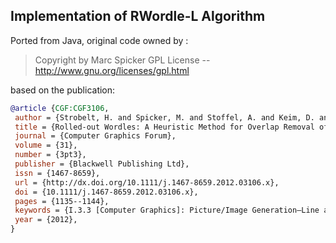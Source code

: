 
## Implementation of RWordle-L Algorithm

Ported from Java, original code owned by :

> Copyright by Marc Spicker
> GPL License -- http://www.gnu.org/licenses/gpl.html

based on the publication:

```bibtex
@article {CGF:CGF3106,
 author = {Strobelt, H. and Spicker, M. and Stoffel, A. and Keim, D. and Deussen, O.},
 title = {Rolled-out Wordles: A Heuristic Method for Overlap Removal of 2D Data Representatives},
 journal = {Computer Graphics Forum},
 volume = {31},
 number = {3pt3},
 publisher = {Blackwell Publishing Ltd},
 issn = {1467-8659},
 url = {http://dx.doi.org/10.1111/j.1467-8659.2012.03106.x},
 doi = {10.1111/j.1467-8659.2012.03106.x},
 pages = {1135--1144},
 keywords = {I.3.3 [Computer Graphics]: Picture/Image Generation—Line and curve generation},
 year = {2012},
}
```